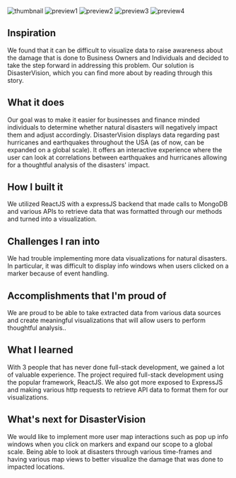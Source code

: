 ![thumbnail](https://user-images.githubusercontent.com/25600013/65452587-87755480-de0f-11e9-9613-6524beb0e8df.PNG)
![preview1](https://user-images.githubusercontent.com/25600013/65452524-6b71b300-de0f-11e9-84cb-c895639bc0f6.PNG)
![preview2](https://user-images.githubusercontent.com/25600013/65452529-6d3b7680-de0f-11e9-8eb7-f47eab7996a4.PNG)
![preview3](https://user-images.githubusercontent.com/25600013/65452532-6f053a00-de0f-11e9-83c2-1ec700f5e455.PNG)
![preview4](https://user-images.githubusercontent.com/25600013/65452542-70cefd80-de0f-11e9-9789-057fb751ddf0.PNG)

## Inspiration
We found that it can be difficult to visualize data to raise awareness about the damage that is done to Business Owners and Individuals and decided to take the step forward in addressing this problem. Our solution is DisasterVision, which you can find more about by reading through this story.
## What it does
Our goal was to make it easier for businesses and finance minded individuals to determine whether natural disasters will negatively impact them and adjust accordingly. DisasterVision displays data regarding past hurricanes and earthquakes throughout the USA (as of now, can be expanded on a global scale). It offers an interactive experience where the user can look at correlations between earthquakes and hurricanes allowing for a thoughtful analysis of the disasters' impact.
## How I built it
We utilized ReactJS with a expressJS backend that made calls to MongoDB and various APIs to retrieve data that was formatted through our methods and turned into a visualization. 
## Challenges I ran into
We had trouble implementing more data visualizations for natural disasters. In particular, it was difficult to display info windows when users clicked on a marker because of event handling. 
## Accomplishments that I'm proud of
We are proud to be able to take extracted data from various data sources and create meaningful visualizations that will allow users to perform thoughtful analysis..  
## What I learned
With 3 people that has never done full-stack development, we gained a lot of valuable experience. The project required full-stack development using the popular framework, ReactJS. We also got more exposed to ExpressJS and making various http requests to retrieve API data to format them for our visualizations. 
## What's next for DisasterVision
We would like to implement more user map interactions such as pop up info windows when you click on markers and expand our scope to a global scale. Being able to look at disasters through various time-frames and having various map views to better visualize the damage that was done to impacted locations.
